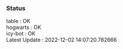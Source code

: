 ### Status


table : OK  
hogwarts : OK  
icy-bot : OK  
Latest Update : 2022-12-02 14:07:20.782666
